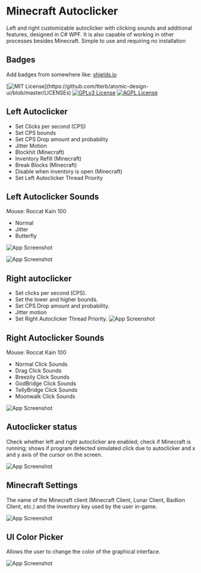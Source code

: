 
# Minecraft Autoclicker

Left and right customizable autoclicker with clicking sounds and additional features, designed in C# WPF. It is also capable of working in other processes besides Minecraft. Simple to use and requiring no installation


## Badges

Add badges from somewhere like: [shields.io](https://shields.io/)

[![MIT License](https://img.shields.io/apm/l/atomic-design-ui.svg?)](https://github.com/tterb/atomic-design-ui/blob/master/LICENSEs)
[![GPLv3 License](https://img.shields.io/badge/License-GPL%20v3-yellow.svg)](https://opensource.org/licenses/)
[![AGPL License](https://img.shields.io/badge/license-AGPL-blue.svg)](http://www.gnu.org/licenses/agpl-3.0)


## Left Autoclicker

- Set Clicks per second (CPS)
- Set CPS bounds
- Set CPS Drop amount and probability
- Jitter Motion
- Blockhit (Minecraft)
- Inventory Refill (Minecraft)
- Break Blocks (Minecraft)
- Disable when inventory is open (Minecraft)
- Set Left Autoclicker Thread Priority

## Left Autoclicker Sounds 

Mouse: Roccat Kain 100

- Normal
- Jitter
- Butterfly

![App Screenshot](https://i.imgur.com/3NV5oHd.png)


![App Screenshot](https://i.imgur.com/LKqM1zT.png)


## Right autoclicker

- Set clicks per second (CPS).
- Set the lower and higher bounds.
- Set CPS Drop amount and probability.
- Jitter motion
- Set Right Autoclicker Thread Priority.
![App Screenshot](https://i.imgur.com/A2l6s7c.png)


## Right Autoclicker Sounds

Mouse: Roccat Kain 100

- Normal Click Sounds
- Drag Click Sounds
- Breezily Click Sounds
- GodBridge Click Sounds
- TellyBridge Click Sounds
- Moonwalk Click Sounds

![App Screenshot](https://i.imgur.com/Obuqi95.png)

## Autoclicker status

Check whether left and right autoclicker are enabled; check if Minecraft is running; shows if program detected simulated click due to autoclicker and x and y axis of the cursor on the screen.

![App Screenshot](https://i.imgur.com/RRmBFPf.png)



## Minecraft Settings

The name of the Minecraft client (Minecraft Client, Lunar Client, Badlion Client, etc.) and the inventory key used by the user in-game.

![App Screenshot](https://i.imgur.com/eoC38VQ.png)


## UI Color Picker

Allows the user to change the color of the graphical interface.

![App Screenshot](https://i.imgur.com/XqfguBE.png)

